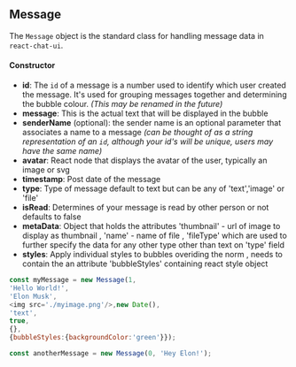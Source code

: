 ## Message

The `Message` object is the standard class for handling message data in `react-chat-ui`.

#### Constructor

* **id**: The `id` of a message is a number used to identify which user created the message. It's used for grouping messages together and determining the bubble colour. _(This may be renamed in the future)_
* **message**: This is the actual text that will be displayed in the bubble
* **senderName** (optional): the sender name is an optional parameter that associates a name to a message _(can be thought of as a string representation of an `id`, although your id's will be unique, users may have the same name)_
* **avatar**: React node that displays the avatar of the user, typically an image or svg
* **timestamp**: Post date of the message
* **type**: Type of message default to text but can be any of 'text','image' or 'file'
* **isRead**: Determines of your message is read by other person or not defaults to false
* **metaData**: Object that holds the attributes 'thumbnail' - url of image to display as thumbnail , 'name' - name of file , 'fileType' which are used to further specify the data for any other type other than text on 'type' field
* **styles**: Apply individual styles to bubbles overiding the norm , needs to contain the an attribute 'bubbleStyles' containing react style object
```javascript
const myMessage = new Message(1, 
'Hello World!', 
'Elon Musk',
<img src='./myimage.png'/>,new Date(),
'text',
true,
{},
{bubbleStyles:{backgroundColor:'green'}});

const anotherMessage = new Message(0, 'Hey Elon!');
```
